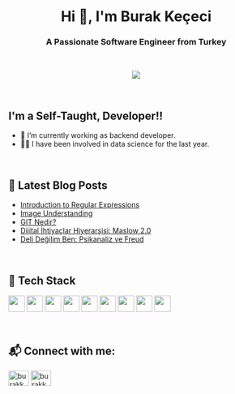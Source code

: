 <!-- <a href="#"><img width="100%" height="auto" src="" height="175px"/></a> -->
<h1 align="center"> Hi 👋, I'm Burak Keçeci </h1>
<h3 align="center">A Passionate Software Engineer from Turkey</h3>

</br>

<p align = "center" >
  <img width = "%50" src= "https://media.tenor.com/UW05sKVRbDkAAAAC/minions.gif" />
<p>

<!-- Actual text -->
<br />

## I'm a Self-Taught, Developer!!
- 🎯 I’m currently working as backend developer.
- 🕵️‍♂️ I have been involved in data science for the last year. 

<br />

## 📕 Latest Blog Posts
<!-- BLOG-POST-LIST:START -->
- [Introduction to Regular Expressions ](https://medium.com/@burakkececi/introduction-to-regular-expression-regex-83aacc9ff53b)
- [Image Understanding ](https://medium.com/@burakkececi/image-understanding-e8a1320fb4c9)
- [GIT Nedir?](https://medium.com/@burakkececi/git-nedir-git-nas%C4%B1l-kurulur-temel-git-komutlar%C4%B1-nelerdir-88ed70d8c6e6)
- [Dijital İhtiyaçlar Hiyerarşisi: Maslow 2.0 ](https://blog.youthall.com/dijital-ihtiyaclar-hiyerarsisi-maslow-2-0/)
- [Deli Değilim Ben: Psikanaliz ve Freud ](https://blog.youthall.com/deli-degilim-ben-psikanaliz-ve-freud/)
<!-- BLOG-POST-LIST:END -->
<br />

## 🤖 Tech Stack
<p>
<img height="32" width="32" src="https://cdn.simpleicons.org/dotnet/" />
<img height="32" width="32" src="https://cdn.simpleicons.org/spring/" />
<img height="32" width="32" src="https://cdn.simpleicons.org/javascript/" />
<img height="32" width="32" src="https://cdn.simpleicons.org/python/" />
<img height="32" width="32" src="https://cdn.simpleicons.org/nodedotjs/" />
<img height="32" width="32" src="https://cdn.simpleicons.org/postgresql/" />
<img height="32" width="32" src="https://cdn.simpleicons.org/mongodb/" />
<img height="32" width="32" src="https://cdn.simpleicons.org/mysql/" />
<img height="32" width="32" src="https://cdn.simpleicons.org/docker/" />
</p>

<br />

## 📬 Connect with me:

<p align="left">
<a href="https://linkedin.com/in/burakkececi" target="blank"><img align="center" src="https://raw.githubusercontent.com/rahuldkjain/github-profile-readme-generator/master/src/images/icons/Social/linked-in-alt.svg" alt="burakkececi" height="30" width="40" /></a>
 <a href="https://medium.com/@burakkececi" target="blank"><img align="center" src="https://raw.githubusercontent.com/rahuldkjain/github-profile-readme-generator/master/src/images/icons/Social/medium.svg" alt="burakkcecii" height="30" width="40" /></a>
</p>

